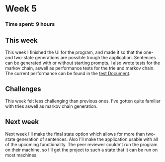 # Week 5
### Time spent: 9 hours

## This week
This week I finished the UI for the program, and made it so that the one- and two-state generations are possible trough the application. Sentences can be generated with or without starting prompts. I also wrote tests for the markov chain, aswell as performance tests for the trie and markov chain. The current performance can be found in the [test Document](https://github.com/kodtld/Markov-s-Letters/blob/master/documentation/testing.md).

## Challenges
This week felt less challenging than previous ones. I've gotten quite familiar with tries aswell as markov chain generation.

## Next week
Next week I'll make the final state option which allows for more than two-state generation of sentences.
Also I'll make the application usable with all of the upcoming functionality.
The peer reviewer couldn't run the program on their machine, so I'll get the project to such a state that it can be run on most machines.
